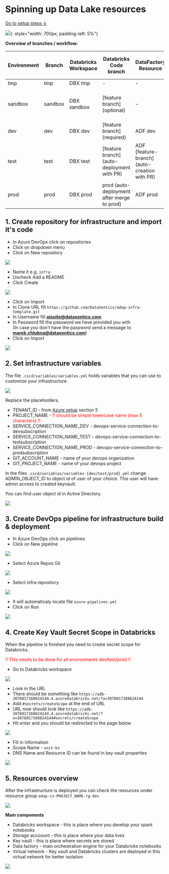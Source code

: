 # Spinning up Data Lake resources

[Go to setup steps ↓](datalake-resources-setup.md#1-create-repository-for-infrastructure-and-import-its-code)

![](../images/dia_infra.png){: style="width: 700px; padding-left: 5%"}


**Overview of branches / workflow:**

| Environment 	| Branch  	| Databricks Workspace 	| Databricks Code branch                     	| DataFactory Resource                         	| DataFactory Pipelines Code branch          	| APP_ENV                                       	|
|-------------	|---------	|----------------------	|--------------------------------------------	|----------------------------------------------	|--------------------------------------------	|-----------------------------------------------	|
| tmp         	| tmp     	| DBX tmp              	| -                                          	| -                                            	| -                                          	| -                                             	|
| sandbox     	| sandbox 	| DBX sandbox          	| [feature branch] (optional)                	| -                                            	| -                                          	| dev (if Bricskflow coding standards are used) 	|
| dev         	| dev     	| DBX dev              	| [feature branch] (required)                	| ADF dev                                      	| [feature branch]                           	| dev                                           	|
| test        	| test    	| DBX test             	| [feature branch] (auto-deployment with PR) 	| ADF [feature-branch] (auto-creation with PR) 	| [feature branch] (auto-deployment with PR) 	| dev                                           	|
| prod        	| prod    	| DBX prod             	| prod (auto-deployment after merge to prod) 	| ADF prod                                     	| prod                                       	| prod                                          	|



## 1. Create repository for infrastructure and import it's code

- In Azure DevOps click on repositories
- Click on dropdown menu
- Click on New repository

![](../images/resources_step1.png)

- Name it e.g. `infra`
- Uncheck Add a README
- Click Create

![](../images/resources_step2.png)

- Click on Import
- In Clone URL fill `https://github.com/DataSentics/adap-infra-template.git`
- In Username fill **aisuite@datasentics.com**
- In Password fill the password we have provided you with   
  (In case you don't have the password send a message to **marek.chlubna@datasentics.com**)
- Click on Import

![](../images/resources_step3.png)

## 2. Set infrastructure variables

The file `.cicd/variables/variables.yml` holds variables that you can use to customize your infrastructure.

![](../images/resources_step4.png)

Replace the placeholders.

- TENANT_ID - from [Azure setup](azure-setup.md) section 5
- PROJECT_NAME - <span style="color: red">!! should be simple lowercase name (max 5 characters) !!</span>
- SERVICE_CONNECTION_NAME_DEV - devops-service-connection-to-devsubscription
- SERVICE_CONNECTION_NAME_TEST - devops-service-connection-to-testsubscription
- SERVICE_CONNECTION_NAME_PROD - devops-service-connection-to-prodsubscription
- GIT_ACCOUNT_NAME - name of your devops organization
- GIT_PROJECT_NAME - name of your devops project

In the files `.cicd/variables/variables-{dev/test/prod}.yml` change ADMIN_OBJECT_ID to object id of user of your choice. This user will have admin access to created keyvault.

You can find user object id in Active Directory.

![](../images/user_object_id.png)

## 3. Create DevOps pipeline for infrastructure build & deployment

- In Azure DevOps click on pipelines
- Click on New pipeline

![](../images/resources_step5.png)

- Select Azure Repos Git

![](../images/resources_step6.png)

- Select infra repository

![](../images/resources_step7.png)

- It will automaticaly locate file `azure-pipelines.yml`
- Click on Run

![](../images/resources_step8.png)

## 4. Create Key Vault Secret Scope in Databricks

When the pipeline is finished you need to create secret scope for Databricks.

<span style="color: red">!! This needs to be done for all environments dev/test/prod !!</span>

- Go to Databricks workspace

![](../images/resources_step14.png)

- Look in the URL
- There should be something like `https://adb-3076017168624144.4.azuredatabricks.net/?o=3076017168624144`
- Add `#secrets/createScope` at the end of URL
- URL now should look like `https://adb-3076017168624144.4.azuredatabricks.net/?o=3076017168624144#secrets/createScope`
- Hit enter and you should be redirected to the page below

![](../images/resources_step15.png)

- Fill in information
- Scope Name - `unit-kv`
- DNS Name and Resource ID can be found in key vault properties

![](../images/resources_step16.png)

## 5. Resources overview

After the infrastructure is deployed you can check the resources under resource group `adap-cz-PROJECT_NAME-rg-dev`

![](../images/resources_rg_overview.png)

**Main components**

- Databricks workspace - this is place where you develop your spark notebooks
- Storage accoount - this is place where your data lives
- Key vault - this is place where secrets are stored
- Data factory - main orchestration engine for your Databricks notebooks
- Virtual network - Key vault and Databricks clusters are deployed in this virtual network for better isolation

![](../images/resources_overview.png)